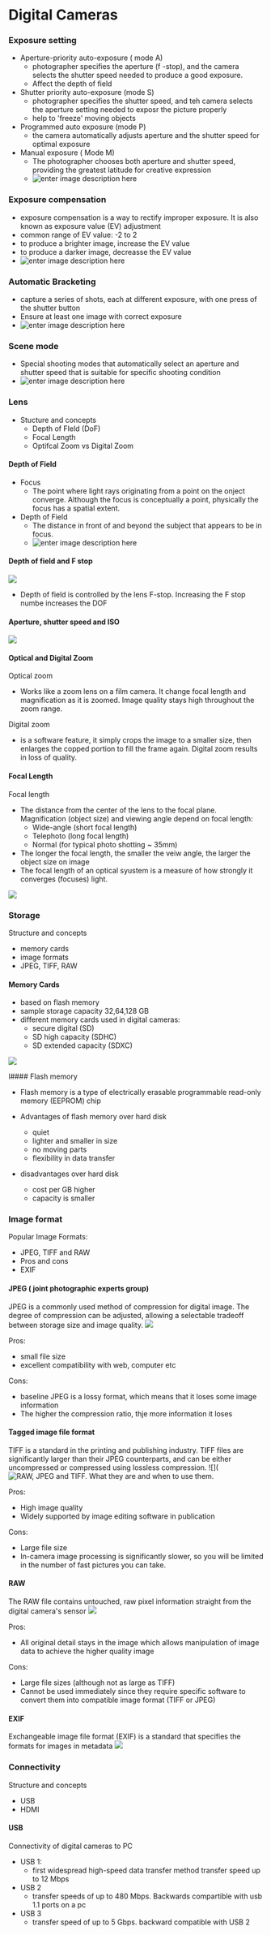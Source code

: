 # Digital Cameras

### Exposure setting
* Aperture-priority auto-exposure ( mode A)
	* photographer specifies the aperture (f -stop), and the camera selects the shutter speed needed to produce a good exposure.
	* Affect the depth of field
* Shutter priority auto-exposure (mode S)
	* photographer specifies the shutter speed, and teh camera selects the aperture setting needed to exposr the picture properly
	* help to 'freeze' moving objects
* Programmed auto exposure (mode P)
	* the camera automatically adjusts aperture and the shutter speed for optimal exposure
* Manual exposure ( Mode M)
	* The photographer chooses both aperture and shutter speed, providing the greatest latitude for creative expression
	* ![enter image description here](https://forum44.djicdn.com/data/attachment/forum/201505/21/002849tdd7b472l4h822ej.jpg)
	

### Exposure compensation
* exposure compensation is a way to rectify improper exposure. It  is also known as exposure value (EV) adjustment
* common range of EV value: -2 to 2
* to produce a brighter image, increase the EV value 
* to produce a darker image, decreasse the EV value
* ![enter image description here](https://www.howtogeek.com/wp-content/uploads/2018/12/preview-2.jpg?height=200p&trim=2,2,2,2)

### Automatic Bracketing
* capture a series of shots, each at different exposure, with one press of the shutter button
* Ensure at least one image with correct exposure
* ![enter image description here](https://phlearn.com/wp-content/uploads/2019/05/Exposure-Bracketing-no-text.jpg?fit=1400%2C628&quality=99&strip=all)

### Scene mode
* Special shooting modes that automatically select an aperture and shutter speed that is suitable for specific shooting condition
* ![enter image description here]( https://1.img-dpreview.com/files/p/E~forums/61264407/e9bd7daef72348da94eca40ec94bdfb2
)

### Lens
* Stucture and concepts
	* Depth of FIeld (DoF)
	* Focal Length
	* Optifcal Zoom vs Digital Zoom

#### Depth of Field
* Focus
	* The point where light rays originating from a point on the onject converge. Although the focus is conceptually a point, physically the focus has a spatial extent.
* Depth of Field
	* The distance in front of and beyond the subject that appears to be in focus.
	* ![enter image description here](https://photographylife.com/wp-content/uploads/2016/12/DoF-sketch.jpg)

#### Depth of field and F stop
![](https://capturetheatlas.com/wp-content/uploads/2020/02/aperture-and-depth-of-field-in-photography-chart.jpg)

* Depth of field is controlled by the lens F-stop. Increasing the F stop numbe increases the DOF

#### Aperture, shutter speed and ISO
![](https://static.boredpanda.com/blog/wp-content/uploads/2015/04/photography-shutter-speed-aperture-iso-cheat-sheet-chart-fotoblog-hamburg-daniel-peters-fb-2.jpg)

#### Optical and Digital Zoom
Optical zoom
* Works like a zoom lens on a film camera. It change focal length and magnification as it is zoomed. Image quality stays high throughout the zoom range.

Digital zoom
* is a software feature, it simply crops the image to a smaller size, then enlarges the copped portion to fill the frame again. Digital zoom results in loss of quality.

#### Focal Length

Focal length
* The distance from the center of the lens to the focal plane. Magnification (object size) and viewing angle depend on focal length:
	* Wide-angle (short focal length)
	* Telephoto (long focal length)
	* Normal (for typical photo shotting ~ 35mm)
* The longer the focal length, the smaller the veiw angle, the larger the object size on image
* The focal length of an optical syustem is a measure of how strongly it converges (focuses) light.

![](https://infocusfilmschool.com/wp-content/uploads/2020/04/focal-length-and-angle-of-view-guide.jpg)

### Storage
Structure and concepts
* memory cards
* image formats
* JPEG, TIFF, RAW

#### Memory Cards
* based on flash memory
* sample storage capacity 32,64,128 GB
* different memory cards used in digital cameras:
	* secure digital (SD)
	* SD high capacity (SDHC)
	* SD extended capacity (SDXC)

![](https://www.reneelab.com/wp-content/uploads/sites/2/2019/05/sd-mini-sd-an-micro-sd.png)

l#### Flash memory
 * Flash memory is a type of electrically erasable programmable read-only memory (EEPROM) chip
 * Advantages of flash memory over hard disk
	 * quiet
	 * lighter and smaller in size
	 * no moving parts
	 * flexibility in data transfer
	
* disadvantages over hard disk
	* cost per GB higher
	* capacity is smaller
	
### Image format
Popular Image Formats:
* JPEG, TIFF and RAW
* Pros and cons
* EXIF

#### JPEG ( joint photographic experts group)
JPEG is a commonly used method of compression for digital image. The degree of compression can be adjusted, allowing a selectable tradeoff between storage size and image quality.
![](https://tik4.com/wp-content/uploads/Difference-Between-Lossy-and-Lossless.jpg)

Pros:
* small file size
* excellent compatibility with web, computer etc

Cons:
* baseline JPEG is a lossy format, which means that it loses some image information
* The higher the compression ratio, thje more information it loses

#### Tagged image file format
TIFF is a standard in the printing and publishing industry. TIFF files are significantly larger than their JPEG counterparts, and can be either uncompressed or compressed using lossless compression.
![](![RAW, JPEG and TIFF. What they are and when to use them.](http://www.bobatkins.com/photography/digital/raw-flowchart2.gif)

Pros:
* High image quality
* Widely supported by image editing software in publication

Cons:
* Large file size
* In-camera image processing is significantly slower, so you will be limited in the number of fast pictures you can take.

#### RAW

The RAW file contains untouched, raw pixel information straight from the digital camera's sensor
![](http://www.bobatkins.com/photography/digital/raw-flowchart1.gif)


Pros:
* All original detail stays in the image which allows manipulation of image data to achieve the higher quality image

Cons:
* Large file sizes (although not as large as TIFF)
* Cannot be used immediately since they require specific software to convert them into compatible image format (TIFF or JPEG)

#### EXIF
Exchangeable image file format (EXIF) is a standard that specifies the formats for images in metadata
![](https://www.fireebok.com/images/resource/osx/editeifdataphoto.png)

### Connectivity
Structure and concepts
* USB 
* HDMI

#### USB
Connectivity of digital cameras to PC
* USB 1:
	* first widespread high-speed data transfer method transfer speed up to 12 Mbps
* USB 2
	* transfer speeds of up to 480 Mbps. Backwards compartible with usb 1.1 ports on a pc
* USB 3
	* transfer speed of up to 5 Gbps. backward compatible with USB 2
	



